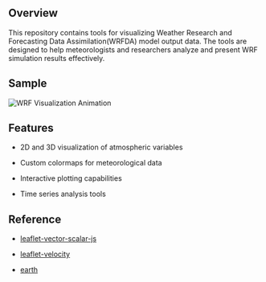 ## Overview

This repository contains tools for visualizing Weather Research and Forecasting Data Assimilation(WRFDA) model output data. The tools are designed to help meteorologists and researchers analyze and present WRF simulation results effectively.


## Sample
![WRF Visualization Animation](https://github.com/shizukuyu/visualization-wrf/raw/master/animation.gif)


## Features

- 2D and 3D visualization of atmospheric variables

- Custom colormaps for meteorological data

- Interactive plotting capabilities

- Time series analysis tools


## Reference

+ [leaflet-vector-scalar-js](https://github.com/AmarsDing/leaflet-vector-scalar-js)

+ [leaflet-velocity](https://github.com/danwild/leaflet-velocity)

+ [earth](https://github.com/cambecc/earth)





